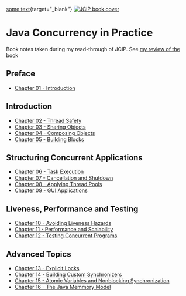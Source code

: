 [some text](https://www.amazon.com/Java-Concurrency-Practice-Brian-Goetz/dp/0321349601/ref=as_li_ss_il?ie=UTF8&linkCode=li2&tag=briangoetz-20&linkId=b951303a6cb9b22d67e0d6870ffe6b05&language=en_US){target="_blank"}
<a href="https://www.amazon.com/Java-Concurrency-Practice-Brian-Goetz/dp/0321349601/ref=as_li_ss_il?ie=UTF8&linkCode=li2&tag=briangoetz-20&linkId=b951303a6cb9b22d67e0d6870ffe6b05&language=en_US" target="_blank" class="thumbnail">
 <img src="https://jcip.net/images/jcip-cover.jpg" alt="JCiP book cover">
</a>

# Java Concurrency in Practice
Book notes taken during my read-through of JCIP. See [my review of the book](https://pmihaylov.com/my-thoughts-on-jcip/)

## Preface
 * [Chapter 01 - Introduction](./chapter-01/)

## Introduction
 * [Chapter 02 - Thread Safety](./chapter-02)
 * [Chapter 03 - Sharing Objects](./chapter-03)
 * [Chapter 04 - Composing Objects](./chapter-04)
 * [Chapter 05 - Building Blocks](./chapter-05)

## Structuring Concurrent Applications
 * [Chapter 06 - Task Execution](./chapter-06)
 * [Chapter 07 - Cancellation and Shutdown](./chapter-07)
 * [Chapter 08 - Applying Thread Pools](./chapter-08)
 * [Chapter 09 - GUI Applications](./chapter-09)

## Liveness, Performance and Testing
 * [Chapter 10 - Avoiding Liveness Hazards](./chapter-10)
 * [Chapter 11 - Performance and Scalability](./chapter-11)
 * [Chapter 12 - Testing Concurrent Programs](./chapter-12)

## Advanced Topics
 * [Chapter 13 - Explicit Locks](./chapter-13)
 * [Chapter 14 - Building Custom Synchronizers](./chapter-14)
 * [Chapter 15 - Atomic Variables and Nonblocking Synchronization](./chapter-15)
 * [Chapter 16 - The Java Memmory Model](./chapter-16)

